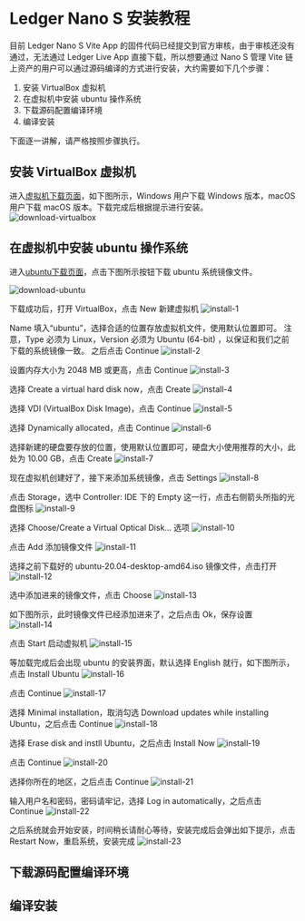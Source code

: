# Ledger Nano S 安装教程
目前 Ledger Nano S Vite App 的固件代码已经提交到官方审核，由于审核还没有通过，无法通过 Ledger Live App 直接下载，所以想要通过 Nano S 管理 Vite 链上资产的用户可以通过源码编译的方式进行安装，大约需要如下几个步骤：
1. 安装 VirtualBox 虚拟机
2. 在虚拟机中安装 ubuntu 操作系统
3. 下载源码配置编译环境
4. 编译安装

下面逐一讲解，请严格按照步骤执行。

## 安装 VirtualBox 虚拟机
进入[虚拟机下载页面](https://www.virtualbox.org/wiki/Downloads)，如下图所示，Windows 用户下载 Windows 版本，macOS 用户下载 macOS 版本。下载完成后根据提示进行安装。
![download-virtualbox](~/images/ledger/download-virtualbox.png)


## 在虚拟机中安装 ubuntu 操作系统
进入[ubuntu下载页面](https://ubuntu.com/#download)，点击下图所示按钮下载 ubuntu 系统镜像文件。

![download-ubuntu](~/images/ledger/download-ubuntu.png)

下载成功后，打开 VirtualBox，点击 New 新建虚拟机
![install-1](~/images/ledger/install-1.png)

Name 填入“ubuntu”，选择合适的位置存放虚拟机文件，使用默认位置即可。
注意，Type 必须为 Linux，Version 必须为 Ubuntu (64-bit) ，以保证和我们之前下载的系统镜像一致。
之后点击 Continue
![install-2](~/images/ledger/install-2.png)

设置内存大小为 2048 MB 或更高，点击 Continue
![install-3](~/images/ledger/install-3.png)

选择 Create a virtual hard disk now，点击 Create
![install-4](~/images/ledger/install-4.png)

选择 VDI (VirtualBox Disk Image)，点击 Continue
![install-5](~/images/ledger/install-5.png)

选择 Dynamically allocated，点击 Continue
![install-6](~/images/ledger/install-6.png)

选择新建的硬盘要存放的位置，使用默认位置即可，硬盘大小使用推荐的大小，此处为 10.00 GB，点击 Create
![install-7](~/images/ledger/install-7.png)

现在虚拟机创建好了，接下来添加系统镜像，点击 Settings
![install-8](~/images/ledger/install-8.png)

点击 Storage，选中 Controller: IDE 下的 Empty 这一行，点击右侧箭头所指的光盘图标
![install-9](~/images/ledger/install-9.png)

选择 Choose/Create a Virtual Optical Disk... 选项
![install-10](~/images/ledger/install-10.png)

点击 Add 添加镜像文件
![install-11](~/images/ledger/install-11.png)

选择之前下载好的 ubuntu-20.04-desktop-amd64.iso 镜像文件，点击打开
![install-12](~/images/ledger/install-12.png)

选中添加进来的镜像文件，点击 Choose
![install-13](~/images/ledger/install-13.png)

如下图所示，此时镜像文件已经添加进来了，之后点击 Ok，保存设置
![install-14](~/images/ledger/install-14.png)

点击 Start 启动虚拟机
![install-15](~/images/ledger/install-15.png)

等加载完成后会出现 ubuntu 的安装界面，默认选择 English 就行，如下图所示，点击 Install Ubuntu
![install-16](~/images/ledger/install-16.png)

点击 Continue
![install-17](~/images/ledger/install-17.png)

选择 Minimal installation，取消勾选 Download updates while installing Ubuntu，之后点击 Continue
![install-18](~/images/ledger/install-18.png)

选择 Erase disk and instll Ubuntu，之后点击 Install Now
![install-19](~/images/ledger/install-19.png)

点击 Continue
![install-20](~/images/ledger/install-20.png)

选择你所在的地区，之后点击 Continue
![install-21](~/images/ledger/install-21.png)

输入用户名和密码，密码请牢记，选择 Log in automatically，之后点击 Continue
![install-22](~/images/ledger/install-22.png)

之后系统就会开始安装，时间稍长请耐心等待，安装完成后会弹出如下提示，点击 Restart Now，重启系统，安装完成
![install-23](~/images/ledger/install-23.png)

## 下载源码配置编译环境

## 编译安装